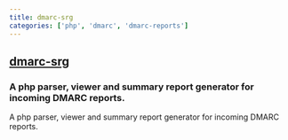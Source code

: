 ```yaml
---
title: dmarc-srg
categories: ['php', 'dmarc', 'dmarc-reports']
---
```

## [dmarc-srg](https://github.com/liuch/dmarc-srg)

### A php parser, viewer and summary report generator for incoming DMARC reports.

A php parser, viewer and summary report generator for incoming DMARC reports.
